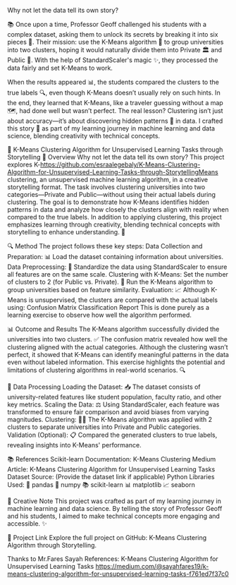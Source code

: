 Why not let the data tell its own story?

📚 Once upon a time, Professor Geoff challenged his students with a complex dataset, asking them to unlock its secrets by breaking it into six pieces 🧩. Their mission: use the K-Means algorithm 🤖 to group universities into two clusters, hoping it would naturally divide them into Private 🏛️ and Public 🏫. With the help of StandardScaler's magic ✨, they processed the data fairly and set K-Means to work.

When the results appeared 📊, the students compared the clusters to the true labels 🔍, even though K-Means doesn’t usually rely on such hints. In the end, they learned that K-Means, like a traveler guessing without a map 🗺️, had done well but wasn’t perfect. The real lesson? Clustering isn’t just about accuracy—it’s about discovering hidden patterns 🔑 in data.
I crafted this story 🎨 as part of my learning journey in machine learning and data science, blending creativity with technical concepts.


🧩 K-Means Clustering Algorithm for Unsupervised Learning Tasks through Storytelling
📖 Overview
Why not let the data tell its own story? This project explores K-https://github.com/esraalegebaly/K-Means-Clustering-Algorithm-for-Unsupervised-Learning-Tasks-through-StorytellingMeans clustering, an unsupervised machine learning algorithm, in a creative storytelling format. The task involves clustering universities into two categories—Private and Public—without using their actual labels during clustering. The goal is to demonstrate how K-Means identifies hidden patterns in data and analyze how closely the clusters align with reality when compared to the true labels.
In addition to applying clustering, this project emphasizes learning through creativity, blending technical concepts with storytelling to enhance understanding. 🌟

🔍 Method
The project follows these key steps:
Data Collection and Preparation: 📊 Load the dataset containing information about universities.
Data Preprocessing: 🔄 Standardize the data using StandardScaler to ensure all features are on the same scale.
Clustering with K-Means:
Set the number of clusters to 2 (for Public vs. Private). 🔢
Run the K-Means algorithm to group universities based on feature similarity.
Evaluation: 📈 Although K-Means is unsupervised, the clusters are compared with the actual labels using:
Confusion Matrix
Classification Report
This is done purely as a learning exercise to observe how well the algorithm performed.

📊 Outcome and Results
The K-Means algorithm successfully divided the universities into two clusters. ✅
The confusion matrix revealed how well the clustering aligned with the actual categories.
Although the clustering wasn’t perfect, it showed that K-Means can identify meaningful patterns in the data even without labeled information. This exercise highlights the potential and limitations of clustering algorithms in real-world scenarios. 🔍

🔧 Data Processing
Loading the Dataset: 📥 The dataset consists of university-related features like student population, faculty ratio, and other key metrics.
Scaling the Data: ⚖️ Using StandardScaler, each feature was transformed to ensure fair comparison and avoid biases from varying magnitudes.
Clustering: 🧑‍🏫 The K-Means algorithm was applied with 2 clusters to separate universities into Private and Public categories.
Validation (Optional): 📋 Compared the generated clusters to true labels, revealing insights into K-Means' performance.

📚 References
Scikit-learn Documentation: K-Means Clustering
Medium Article: K-Means Clustering Algorithm for Unsupervised Learning Tasks
Dataset Source: (Provide the dataset link if applicable)
Python Libraries Used:
🐼 pandas
🔢 numpy
📚 scikit-learn
📊 matplotlib
📈 seaborn

🎨 Creative Note
This project was crafted as part of my learning journey in machine learning and data science. By telling the story of Professor Geoff and his students, I aimed to make technical concepts more engaging and accessible. ✨

🔗 Project Link
Explore the full project on GitHub: K-Means Clustering Algorithm through Storytelling.

Thanks to Mr.Fares Sayah
References:
K-Means Clustering Algorithm for Unsupervised Learning Tasks https://medium.com/@sayahfares19/k-means-clustering-algorithm-for-unsupervised-learning-tasks-f761ed7f37c0

